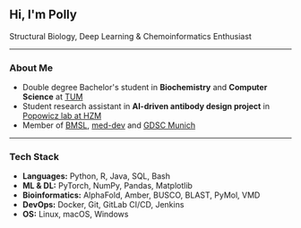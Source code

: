 ## Hi, I'm Polly
Structural Biology, Deep Learning & Chemoinformatics Enthusiast

---

### About Me

- Double degree Bachelor's student in **Biochemistry** and **Computer Science** at [TUM](https://www.tum.de)
- Student research assistant in **AI-driven antibody design project** in [Popowicz lab at HZM](https://www.helmholtz-munich.de/en/stb/research-groups/popowicz-lab)
- Member of [BMSL](https://bmsl.org/), [med-dev](https://www.med-dev.org/) and [GDSC Munich](https://gdg.community.dev/gdg-on-campus-technical-university-of-munich-munich-germany/)

---

### Tech Stack

- **Languages:** Python, R, Java, SQL, Bash  
- **ML & DL:** PyTorch, NumPy, Pandas, Matplotlib  
- **Bioinformatics:** AlphaFold, Amber, BUSCO, BLAST, PyMol, VMD  
- **DevOps:** Docker, Git, GitLab CI/CD, Jenkins  
- **OS:** Linux, macOS, Windows
